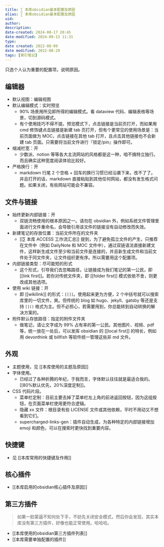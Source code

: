 ```yaml
---
title: ∑ 本库obsidian基本配置及原因
alias: ∑ 本库obsidian基本配置及原因
uid: 
author: 
description: 
date-created: 2024-08-17 20:45
date-modified: 2024-09-13 11:31
type: 
date created: 2022-08-09
date modified: 2022-08-29
tags: [索引笔记]
---
```


只选个人认为重要的配置项，说明原因。

## 编辑器

- 默认视图：编辑视图
- 默认编辑模式：实时预览
	- 90% 场景用所见即所得的编辑模式。看 dataview 代码、编辑表格等场景，切到源码模式。
	- 有个使用技巧不得不提。预览模式下，点击链接是当前页打开，而如果用 cmd 修饰键点击链接是新建 tab 页打开，但有个更常见的使用场景是：当前页面做为 MOC，点击链接在其他 tab 打开，且点击其他链接也不会新建 tab 页面。只需要将当前文件进行『锁定/pin』操作即可。
- 缩减栏宽：开
	- 少数派、notion 等等各大主流网站的风格都是这一种，咱不搞特立独行。而且确实这种宽度阅读体验比较好。
- 严格换行：开
	- markdown 行尾 2 个空格 + 回车的换行习惯已经沿袭下来，改不了了。并且打开的话，markdown 直接粘贴到其他任何网站，都没有发生格式问题。如果关闭，有些网站可能会不兼容。

## 文件与链接

- 始终更新内部链接：开
	- 双链流畅使用的根本原因之一。请勿在 obsidian 外，例如系统文件管理里面进行文件重命名，会导致引用该文件的链接没有自动修改而失效。
- 新建笔记的存放位置：当前文件所在的文件夹
	- [[∑ 本库 ACCESS 工作流汇总]] 提到，为了避免孤立文件的产生，只推荐在文件中（例如 DailyNote 和 MOC 文件中），通过双链语法直接新建文件，这样新生成文件至少和当前文件是连接的，并且新生成文件和当前文件处于同文件夹，让文件组织更有序。所以需要用这个配置项。
- 内部链接类型：尽可能短的形式
	- 这个形式，引导我们去忽略路径，让链接成为我们笔记的第一公民，即 [[link first]]。若你对传统文件夹，即 [[folder first]] 模式依依不舍，则更改成其他选项。
- 使用 wiki 链接：开
	- 即 [[wikilink]] 的形式：`[[]]`。使用起来更为方便，2 个中括号就可以搜索库里的一切文件，爽。但传统的 blog 如 hugo、jekyll、gatsby 等还是支持 `[]()` 格式为主。但不必担心，若需要用到，你总能转到自动转换的解决方案的。
- 附件默认存放路径：指定的附件文件夹
	- 做笔记，请让文字成为 99% 占有率的第一公民。其他图片、视频、pdf 等，统一放在一处后，可以发挥 obsidian 的 [[local first]] 的特长，例如用 devonthink 或 billfish 等软件统一管理这些非 md 文件。

## 外观

- 主题使用，见 [[本库使用的主题及原因]]
- 字体使用。
	- 已经过了各种折腾的年纪，于我而言，字体默认往往就是最适合我的。[[80%默认优先，20%深度定制]]。
- CSS 代码片段。
	- 菜单栏定制：目前主要去掉了菜单栏左上角的前进返回按钮，因为这组按钮，在页面菜单栏使用更符合逻辑。
	- 隐藏 xx 文件：根目录有些 LICENSE 文件或其他依赖，平时不用动又不想看到它们。
	- supercharged-links-gen：插件自动生成，为各种特定的内部链接增加 emoji 和颜色，可以在搜索时更快找到重要内容。

## 快捷键

- 见 [[本库常用的快捷键及作用]]

## 核心插件

- [[本库启用的obsidian核心插件及原因]]

## 第三方插件

> 如果一脸蒙逼不知何处下手，不妨先关闭安全模式，然后你会发现，其实本库没有第三方插件，好像也能正常使用。哈哈哈。

- [[本库使用的obsidian第三方插件列表]]
- [[本库需要单独配置的插件]]

